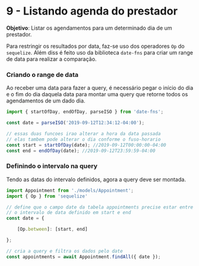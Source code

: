 # 9 - Listando agenda do prestador

**Objetivo**: Listar os agendamentos para um determinado dia de um prestador.

Para restringir os resultados por data, faz-se uso dos operadores `Op` do `sequelize`. Além diss é feito uso da biblioteca `date-fns` para criar um range de data para realizar a comparação.

### Criando o range de data

Ao receber uma data para fazer a query, é necessário pegar o início do dia e o fim do dia daquela data para montar uma query que retorne todos os agendamentos de um dado dia.

```javascript
import { startOfDay, endOfDay, parseISO } from 'date-fns';

const date = parseISO('2019-09-12T12:34:12-04:00');

// essas duas funcoes irao alterar a hora da data passada
// elas tambem pode alterar o dia conforme o fuso-horario
const start = startOfDay(date); //2019-09-12T00:00:00-04:00
const end = endOfDay(date); //2019-09-12T23:59:59-04:00

```

### Definindo o intervalo na query

Tendo as datas do intervalo definidos, agora a query deve ser montada.

```javascript
import Appointment from './models/Appointment';
import { Op } from 'sequelize'

// define que o campo date da tabela appointments precise estar entre
// o intervalo de data definido em start e end
const date = {

	[Op.between]: [start, end]

};

// cria a query e filtra os dados pelo date
const appointments = await Appointment.findAll({ date });
```
